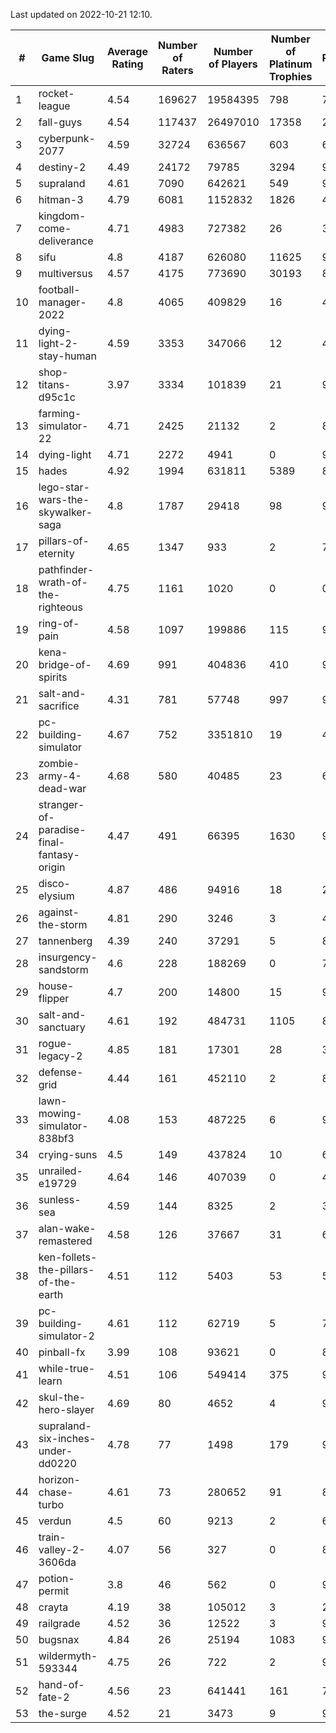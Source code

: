Last updated on 2022-10-21 12:10.


|#|Game Slug|Average Rating|Number of Raters|Number of Players|Number of Platinum Trophies|Max Rarity (%)|
|---|---|---|---|---|---|---|
|1|rocket-league|4.54|169627|19584395|798|74|
|2|fall-guys|4.54|117437|26497010|17358|2|
|3|cyberpunk-2077|4.59|32724|636567|603|61|
|4|destiny-2|4.49|24172|79785|3294|97|
|5|supraland|4.61|7090|642621|549|99|
|6|hitman-3|4.79|6081|1152832|1826|48|
|7|kingdom-come-deliverance|4.71|4983|727382|26|30|
|8|sifu|4.8|4187|626080|11625|96|
|9|multiversus|4.57|4175|773690|30193|80|
|10|football-manager-2022|4.8|4065|409829|16|48|
|11|dying-light-2-stay-human|4.59|3353|347066|12|47|
|12|shop-titans-d95c1c|3.97|3334|101839|21|98|
|13|farming-simulator-22|4.71|2425|21132|2|83|
|14|dying-light|4.71|2272|4941|0|96|
|15|hades|4.92|1994|631811|5389|89|
|16|lego-star-wars-the-skywalker-saga|4.8|1787|29418|98|98|
|17|pillars-of-eternity|4.65|1347|933|2|79|
|18|pathfinder-wrath-of-the-righteous|4.75|1161|1020|0|0.1|
|19|ring-of-pain|4.58|1097|199886|115|97|
|20|kena-bridge-of-spirits|4.69|991|404836|410|94|
|21|salt-and-sacrifice|4.31|781|57748|997|91|
|22|pc-building-simulator|4.67|752|3351810|19|47|
|23|zombie-army-4-dead-war|4.68|580|40485|23|66|
|24|stranger-of-paradise-final-fantasy-origin|4.47|491|66395|1630|98|
|25|disco-elysium|4.87|486|94916|18|28|
|26|against-the-storm|4.81|290|3246|3|44|
|27|tannenberg|4.39|240|37291|5|81|
|28|insurgency-sandstorm|4.6|228|188269|0|7|
|29|house-flipper|4.7|200|14800|15|93|
|30|salt-and-sanctuary|4.61|192|484731|1105|83|
|31|rogue-legacy-2|4.85|181|17301|28|36|
|32|defense-grid|4.44|161|452110|2|80|
|33|lawn-mowing-simulator-838bf3|4.08|153|487225|6|90|
|34|crying-suns|4.5|149|437824|10|65|
|35|unrailed-e19729|4.64|146|407039|0|40|
|36|sunless-sea|4.59|144|8325|2|38|
|37|alan-wake-remastered|4.58|126|37667|31|6|
|38|ken-follets-the-pillars-of-the-earth|4.51|112|5403|53|54|
|39|pc-building-simulator-2|4.61|112|62719|5|73|
|40|pinball-fx|3.99|108|93621|0|85|
|41|while-true-learn|4.51|106|549414|375|93|
|42|skul-the-hero-slayer|4.69|80|4652|4|96|
|43|supraland-six-inches-under-dd0220|4.78|77|1498|179|99|
|44|horizon-chase-turbo|4.61|73|280652|91|83|
|45|verdun|4.5|60|9213|2|69|
|46|train-valley-2-3606da|4.07|56|327|0|87|
|47|potion-permit|3.8|46|562|0|97|
|48|crayta|4.19|38|105012|3|23|
|49|railgrade|4.52|36|12522|3|98|
|50|bugsnax|4.84|26|25194|1083|97|
|51|wildermyth-593344|4.75|26|722|2|90|
|52|hand-of-fate-2|4.56|23|641441|161|72|
|53|the-surge|4.52|21|3473|9|94|
